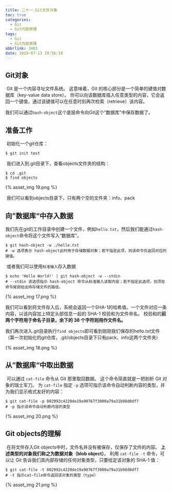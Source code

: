 ```yaml
---
title: 二十一.Git文件对象
toc: true
categories:
  - Git
  - Git内部原理
tags:
  - Git
  - Git内部原理
abbrlink: 3483
date: 2019-07-13 19:56:19
---
```


## **Git对象**

​	Git 是一个内容寻址文件系统。  这意味着，Git 的核心部分是一个简单的键值对数据库（key-value data store）。 你可以向该数据库插入任意类型的内容，它会返回一个键值，通过该键值可以在任意时刻再次检索（retrieve）该内容。 <!--more-->

​	我们可以通过`hash-object`这个底层命令向Git这个“数据库”中保存数据了。

## **准备工作**

​		初始化一个git仓库：

```shell
$ git init test
```

​		我们进入到.git目录下，查看objects文件夹的结构：

```shell
$ cd .git
$ find objects
```

{% asset_img 19.png %}

​	我们可以看到objects目录下，只有两个空的文件夹：info、pack

## **向”数据库“中存入数据**

​	我们先在git的工作目录中创建一个文件，例如`hello.txt`，然后我们能通过`hash-object`命令将这个文件写入“数据库”。

```shell
$ git hash-object -w ./helle.txt
# -w 选项表示 hash-object此时用于存储数据对象；若不指定此项，则该命令仅返回对应的键值。
```

​	或者我们可以使用`标准输入`存入数据

```shell
$ echo 'Hello World!' | git hash-object -w --stdin
# --stdin 该选项指示 hash-object 命令从标准输入读取内容；若不指定此选项，则须在命令尾部给出待存储文件的路径。
```

{% asset_img 17.png %}

​	我们可以看到将文件存入后，系统会返回一个SHA-1的哈希值。一个文件对应一条内容，以该内容加上特定头部信息一起的 SHA-1 校验和为文件命名。 校验和的**前两个字符用于命名子目录，余下的 38 个字符则用作文件名。**

​	我们再次进入.git目录执行`find objects`即可看到刚刚我们保存的hello.txt文件（第一次初始化的git仓库，.git/objects目录下只有pack、info这两个文件夹）

{% asset_img 18.png %}

## 从”数据库“中取出数据

​	可以通过 `cat-file` 命令从 Git 那里取回数据。 这个命令简直就是一把剖析 Git 对象的瑞士军刀。 为 `cat-file` 指定 `-p` 选项可指示该命令自动判断内容的类型，并为我们显示格式友好的内容：

```shell
$ git cat-file -p 802992c4220de19a90767f3000a79a31b98d0df7
# -p 指示该命令自动判断内容的类型	
```

{% asset_img 20.png %}

## Git objects的理解

​	在将文件存入Git objects中时，文件名并没有被保存，仅保存了文件的内容。 **上述类型的对象我们称之为数据对象（blob object）**。 利用 `cat-file -t` 命令，可以让 Git 告诉我们其内部存储的任何对象类型，只要给定该对象的 SHA-1 值：

```shell
$ git cat-file -t 802992c4220de19a90767f3000a79a31b98d0df7
# -t 指示cat-file命令返回该对象的类型（type）
```

{% asset_img 21.png %}


